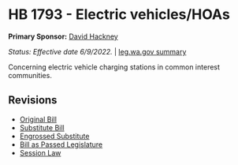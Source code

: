 # HB 1793 - Electric vehicles/HOAs
**Primary Sponsor:** [David Hackney](/person/leg/david.hackney.md)

*Status: Effective date 6/9/2022.* | [leg.wa.gov summary](https://app.leg.wa.gov/billsummary?BillNumber=1793&Year=2021)

Concerning electric vehicle charging stations in common interest communities.

## Revisions
* [Original Bill](1/)
* [Substitute Bill](S/)
* [Engrossed Substitute](S.E/)
* [Bill as Passed Legislature](S.PL/)
* [Session Law](S.SL/)